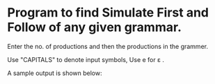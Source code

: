 # Program to find Simulate First and Follow of any given grammar.

Enter the no. of productions and then the productions in the grammer.

Use "CAPITALS" to denote input symbols, Use e for ε .

A sample output is shown below:
<kbd><img src=""/></kbd>
